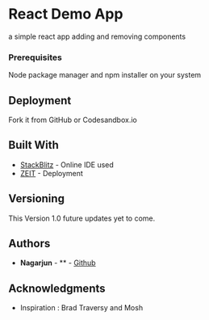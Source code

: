 # React Demo App

a simple react app adding and removing components

### Prerequisites

Node package manager and npm installer on your system

## Deployment

Fork it from GitHub or Codesandbox.io

## Built With

* [StackBlitz](https://stackblitz.com/) - Online IDE used
* [ZEIT](https://zeit.co/) - Deployment


## Versioning

This Version 1.0 future updates yet to come. 

## Authors

* **Nagarjun** - ** - [Github](https://github.com/nagarjundeepak)

## Acknowledgments

* Inspiration : Brad Traversy and Mosh
